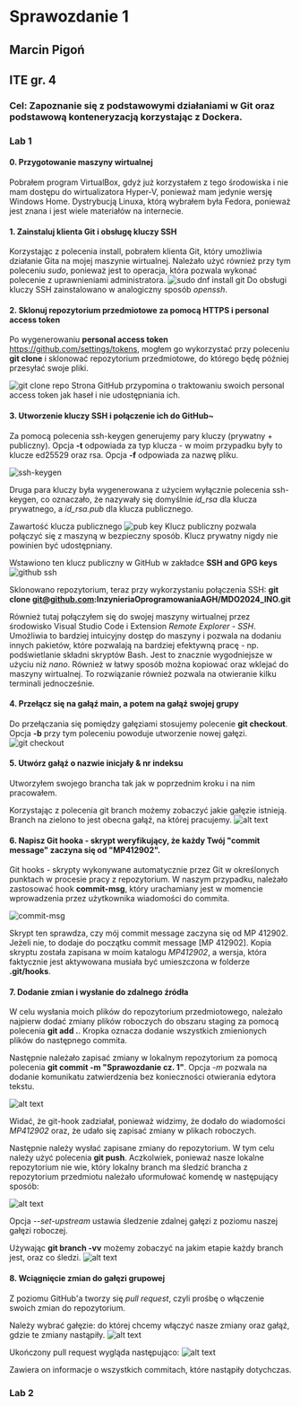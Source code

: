 # Sprawozdanie 1
## Marcin Pigoń
## ITE gr. 4

### Cel: Zapoznanie się z podstawowymi działaniami w Git oraz podstawową konteneryzacją korzystając z Dockera.

### Lab 1

#### 0. Przygotowanie maszyny wirtualnej
Pobrałem program VirtualBox, gdyż już korzystałem z tego środowiska i nie mam dostępu do wirtualizatora Hyper-V, ponieważ mam jedynie wersję Windows Home. 
Dystrybucją Linuxa, którą wybrałem była Fedora, ponieważ jest znana i jest wiele materiałów na internecie.  

#### 1. Zainstaluj klienta Git i obsługę kluczy SSH

Korzystając z polecenia install, pobrałem klienta Git, który umożliwia działanie Gita na mojej maszynie wirtualnej. Należało użyć również przy tym poleceniu *sudo*, ponieważ jest to operacja, która pozwala wykonać polecenie z uprawnieniami administratora.
![sudo dnf install git](0.installgit.png)
Do obsługi kluczy SSH zainstalowano w analogiczny sposób *openssh*.

#### 2. Sklonuj repozytorium przedmiotowe za pomocą HTTPS i personal access token

Po wygenerowaniu **personal access token** https://github.com/settings/tokens, mogłem go wykorzystać przy poleceniu **git clone** i sklonować repozytorium przedmiotowe, do którego będę później przesyłać swoje pliki.

![git clone repo](1.gitclone.png)
Strona GitHub przypomina o traktowaniu swoich personal access token jak haseł i nie udostępniania ich. 

#### 3. Utworzenie kluczy SSH i połączenie ich do GitHub~

Za pomocą polecenia ssh-keygen generujemy pary kluczy (prywatny + publiczny).
Opcja **-t** odpowiada za typ klucza - w moim przypadku były to klucze ed25529 oraz rsa.
Opcja **-f** odpowiada za nazwę pliku.

![ssh-keygen](image.png)

Druga para kluczy była wygenerowana z użyciem wyłącznie polecenia ssh-keygen, co oznaczało, że nazywały się domyślnie *id_rsa* dla klucza prywatnego, a *id_rsa.pub* dla klucza publicznego. 

Zawartość klucza publicznego
![pub key](image-1.png)
Klucz publiczny pozwala połączyć się z maszyną w bezpieczny sposób. 
Klucz prywatny nigdy nie powinien być udostępniany.

Wstawiono ten klucz publiczny w GitHub w zakładce **SSH and GPG keys**
![github ssh](image-2.png)

Sklonowano repozytorium, teraz przy wykorzystaniu połączenia SSH:
**git clone git@github.com:InzynieriaOprogramowaniaAGH/MDO2024_INO.git**

Również tutaj połączyłem się do swojej maszyny wirtualnej przez środowisko Visual Studio Code i Extension *Remote Explorer - SSH*. Umożliwia to bardziej intuicyjny dostęp do maszyny i pozwala na dodaniu innych pakietów, które pozwalają na bardziej efektywną pracę - np. podświetlanie składni skryptów Bash. Jest to znacznie wygodniejsze w użyciu niż *nano*. Również w łatwy sposób można kopiować oraz wklejać do maszyny wirtualnej. To rozwiązanie również pozwala na otwieranie kilku terminali jednocześnie. 

#### 4. Przełącz się na gałąź main, a potem na gałąź swojej grupy 

Do przełączania się pomiędzy gałęziami stosujemy polecenie **git checkout**. 
Opcja **-b** przy tym poleceniu powoduje utworzenie nowej gałęzi.
![git checkout](image-4.png)

#### 5. Utwórz gałąź o nazwie inicjały & nr indeksu
Utworzyłem swojego brancha tak jak w poprzednim kroku i na nim pracowałem.

Korzystając z polecenia git branch możemy zobaczyć jakie gałęzie istnieją. Branch na zielono to jest obecna gałąź, na której pracujemy.
![alt text](image-3.png)

#### 6. Napisz Git hooka - skrypt weryfikujący, że każdy Twój "commit message" zaczyna się od "MP412902".

Git hooks - skrypty wykonywane automatycznie przez Git w określonych punktach w procesie pracy z repozytorium. 
W naszym przypadku, należało zastosować hook **commit-msg**, który urachamiany jest w momencie wprowadzenia przez użytkownika wiadomości do commita. 

![commit-msg](image-5.png)

Skrypt ten sprawdza, czy mój commit message zaczyna się od MP 412902. Jeżeli nie, to dodaje do początku commit message [MP 412902]. Kopia skryptu została zapisana w moim katalogu *MP412902*, a wersja, która faktycznie jest aktywowana musiała być umieszczona w folderze **.git/hooks**. 

#### 7. Dodanie zmian i wysłanie do zdalnego źródła
W celu wysłania moich plików do repozytorium przedmiotowego, należało najpierw dodać zmiany plików roboczych do obszaru staging za pomocą polecenia **git add .**. Kropka oznacza dodanie wszystkich zmienionych plików do następnego commita. 

Następnie należało zapisać zmiany w lokalnym repozytorium za pomocą polecenia **git commit -m "Sprawozdanie cz. 1"**. Opcja *-m* pozwala na dodanie komunikatu zatwierdzenia bez konieczności otwierania edytora tekstu. 

![alt text](image-6.png)

Widać, że git-hook zadziałał, ponieważ widzimy, że dodało do wiadomości *MP412902* oraz, że udało się zapisać zmiany w plikach roboczych.

Następnie należy wysłać zapisane zmiany do repozytorium. W tym celu należy użyć polecenia **git push**. Aczkolwiek, ponieważ nasze lokalne repozytorium nie wie, który lokalny branch ma śledzić brancha z repozytorium przedmiotu należało uformułować komendę w następujący sposób:

![alt text](image-7.png)

Opcja *--set-upstream* ustawia śledzenie zdalnej gałęzi z poziomu naszej gałęzi roboczej.

Używając **git branch -vv** możemy zobaczyć na jakim etapie każdy branch jest, oraz co śledzi.
![alt text](image-8.png)

#### 8. Wciągnięcie zmian do gałęzi grupowej
Z poziomu GitHub'a tworzy się *pull request*, czyli prośbę o włączenie swoich zmian do repozytorium. 

Należy wybrać gałęzie: do której chcemy włączyć nasze zmiany oraz gałąź, gdzie te zmiany nastąpiły.
![alt text](image-9.png)

Ukończony pull request wygląda następująco:
![alt text](image-10.png)

Zawiera on informacje o wszystkich commitach, które nastąpiły dotychczas.

### Lab 2






